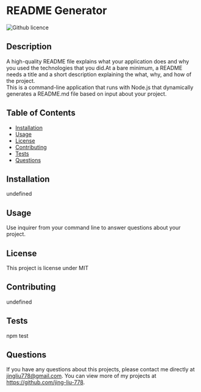 # README Generator
  ![Github licence](http://img.shields.io/badge/license-MIT-blue.svg)
  
  
  ## Description 
  A high-quality README file explains what your application does and why you used the technologies that you did.At a bare minimum, a README needs a title and a short description explaining the what, why, and how of the project. <br />This is a command-line application that runs with Node.js that dynamically generates a README.md file based on input about your project. 
  
  ## Table of Contents
  * [Installation](#installation)
  * [Usage](#usage)
  * [License](#license)
  * [Contributing](#contributing)
  * [Tests](#tests)
  * [Questions](#questions)
  
  ## Installation 
  undefined
  
  ## Usage 
  Use inquirer from your command line to answer questions about your project.
  
  ## License 
  This project is license under MIT
  
  ## Contributing 
  undefined
  
  ## Tests
  npm test
  
  ## Questions
  If you have any questions about this projects, please contact me directly at jingliu778@gmail.com. You can view more of my projects at https://github.com/jing-liu-778.
